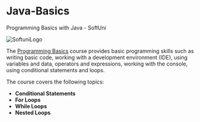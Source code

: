 # Java-Basics

Programming Basics with Java - SoftUni


![SoftuniLogo](https://user-images.githubusercontent.com/110605865/183459408-9cc75814-de69-4b40-9ff4-edccdb15148a.png)


The [Programming Basics](https://softuni.bg/courses/programming-basics) course provides basic programming skills such as writing basic code, working with a development environment (IDE), using variables and data, operators and expressions, working with the console, using conditional statements and loops.

The course covers the following topics:

- **Conditional Statements**
- **For Loops**
- **While Loops**
- **Nested Loops**
